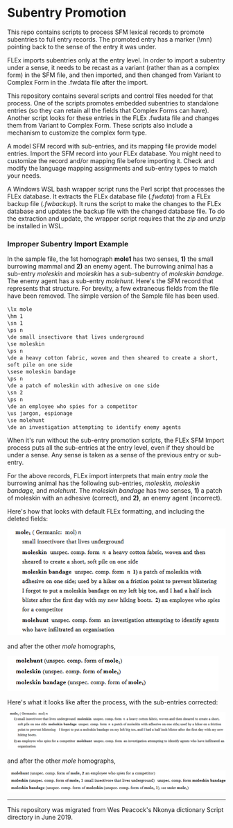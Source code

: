 # Subentry Promotion
This repo contains scripts to process SFM lexical records to promote subentries to full entry records. The promoted entry has a marker (\mn) pointing back to the sense of the entry it was under.

FLEx imports subentries only at the entry level.  In order to import a subentry under a sense, it needs to be recast as a variant (rather than as a complex form) in the SFM file, and then imported, and then changed from Variant to Complex Form in the .fwdata file after the import.

This repository contains several scripts and control files needed for that process.  One of the scripts promotes embedded subentries to standalone entries (so they can retain all the fields that Complex Forms can have). Another script looks for these entries in the FLEx .fwdata file and changes them from Variant to Complex Form.  These scripts also include a mechanism to customize the complex form type.

A model SFM record with sub-entries, and its mapping file provide model entries. Import the SFM record into your FLEx database. You might need to customize the record and/or mapping file before importing it. Check and modify the language mapping assignments and sub-entry types to match your needs.

A Windows WSL bash wrapper script runs the Perl script that processes the FLEx database. It extracts the FLEx database file (*.fwdata*) from a FLEx backup file (*.fwbackup*). It runs the script to make the changes to the FLEx database and updates the backup file with the changed database file. To do the extraction and update, the wrapper script requires that the *zip* and *unzip* be installed in WSL.

### Improper Subentry Import Example

In the sample file, the 1st homograph **mole1** has two senses, **1)** the small burrowing mammal and **2)** an enemy agent. The burrowing animal has a sub-entry *moleskin* and  *moleskin* has a sub-subentry of *moleskin bandage*. The enemy agent has a sub-entry *molehunt*. Here's the SFM record that represents that structure. For brevity, a few extraneous fields from the file have been removed. The simple version of the Sample file has been used.
```
\lx mole
\hm 1
\sn 1
\ps n
\de small insectivore that lives underground
\se moleskin
\ps n
\de a heavy cotton fabric, woven and then sheared to create a short, soft pile on one side
\sese moleskin bandage
\ps n
\de a patch of moleskin with adhesive on one side
\sn 2
\ps n
\de an employee who spies for a competitor
\us jargon, espionage
\se molehunt
\de an investigation attempting to identify enemy agents

```

When it's run without the sub-entry promotion scripts, the FLEx SFM Import process puts all the sub-entries at the entry level, even if they should be under a sense. Any sense is taken as a sense of the previous entry or sub-entry.

For the above records, FLEx import interprets that main entry *mole* the burrowing animal has the following sub-entries, *moleskin, moleskin bandage,* and *molehunt*. The *moleskin bandage* has two senses, **1)** a patch of moleskin with an adhesive  (correct), and **2)**, an enemy agent (incorrect).

Here's how that looks with default FLEx formatting, and including the deleted fields:


![Incorrect Subentry-1](/IncorrectSubentryInterpretation-1.png?raw=true "Incorrect Subentry-1")


and after the other *mole* homographs,


![Incorrect Subentry-2](/IncorrectSubentryInterpretation-2.png?raw=true "Incorrect Subentry-2")

Here's what it looks like after the process, with the sub-entries corrected:


![Correct Subentry-1](/CorrectSubentryInterpretation-1.png?raw=true "Correct Subentry-1")


and  after the other *mole* homographs,


![Correct Subentry-2](CorrectSubentryInterpretation-2.png?raw=true "Correct Subentry-2")

***

This repository was migrated from Wes Peacock's Nkonya dictionary Script directory in June 2019.
